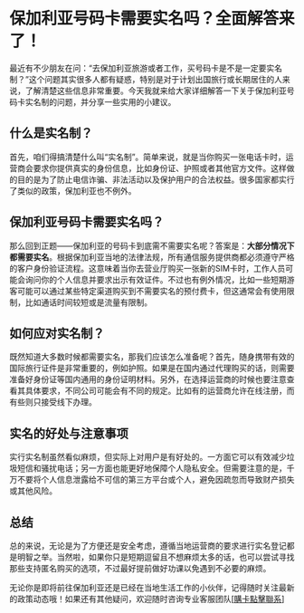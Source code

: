 # 保加利亚号码卡需要实名吗？全面解答来了！

最近有不少朋友在问：“去保加利亚旅游或者工作，买号码卡是不是一定要实名制？”这个问题其实很多人都有疑惑，特别是对于计划出国旅行或长期居住的人来说，了解清楚这些信息非常重要。今天我就来给大家详细解答一下关于保加利亚号码卡实名制的问题，并分享一些实用的小建议。

## 什么是实名制？

首先，咱们得搞清楚什么叫“实名制”。简单来说，就是当你购买一张电话卡时，运营商会要求你提供真实的身份信息，比如身份证、护照或者其他官方文件。这样做的目的是为了防止电信诈骗、非法活动以及保护用户的合法权益。很多国家都实行了类似的政策，保加利亚也不例外。

## 保加利亚号码卡需要实名吗？

那么回到正题——保加利亚的号码卡到底需不需要实名呢？答案是：**大部分情况下都需要实名**。根据保加利亚当地的法律法规，所有通信服务提供商都必须遵守严格的客户身份验证流程。这意味着当你去营业厅购买一张新的SIM卡时，工作人员可能会询问你的个人信息并要求出示有效证件。不过也有例外情况，比如一些短期游客可能可以通过某些特定渠道购买到不需要实名的预付费卡，但这通常会有使用限制，比如通话时间较短或是流量有限制。

## 如何应对实名制？

既然知道大多数时候都需要实名，那我们应该怎么准备呢？首先，随身携带有效的国际旅行证件是非常重要的，例如护照。如果是在国内通过代理购买的话，则需要准备好身份证等国内通用的身份证明材料。另外，在选择运营商的时候也要注意查看其具体要求，不同公司可能会有不同的规定。比如有的运营商允许在线注册，而有些则只接受线下办理。

## 实名的好处与注意事项

实行实名制虽然看似麻烦，但实际上对用户是有好处的。一方面它可以有效减少垃圾短信和骚扰电话；另一方面也能更好地保障个人隐私安全。但需要注意的是，千万不要将个人信息泄露给不可信的第三方平台或个人，避免因疏忽而导致财产损失或其他风险。

## 总结

总的来说，无论是为了方便还是安全考虑，遵循当地运营商的要求进行实名登记都是明智之举。当然啦，如果你只是短期逗留且不想麻烦太多的话，也可以尝试寻找那些支持匿名购买的选项，不过最好提前做好功课以免遇到不必要的麻烦。

无论你是即将前往保加利亚还是已经在当地生活工作的小伙伴，记得随时关注最新的政策动态哦！如果还有其他疑问，欢迎随时咨询专业客服团队[[購卡點擊聯系](https://t.me/s/esim1088)]